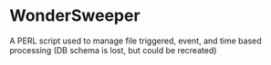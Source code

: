 # WonderSweeper
A PERL script used to manage file triggered, event, and time based processing (DB schema is lost, but could be recreated)
